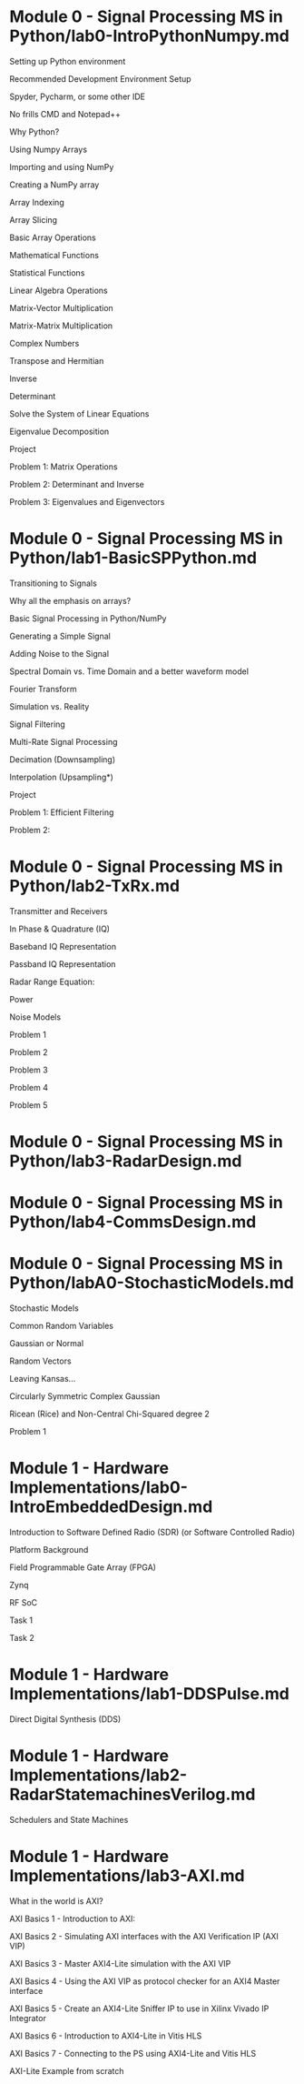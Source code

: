 # Module 0 - Signal Processing MS in Python/lab0-IntroPythonNumpy.md

Setting up Python environment

Recommended Development Environment Setup

Spyder, Pycharm, or some other IDE

No frills CMD and Notepad++

Why Python?

Using Numpy Arrays

Importing and using NumPy

Creating a NumPy array

Array Indexing

Array Slicing

Basic Array Operations

Mathematical Functions

Statistical Functions

Linear Algebra Operations

Matrix-Vector Multiplication

Matrix-Matrix Multiplication

Complex Numbers

Transpose and Hermitian

Inverse

Determinant

Solve the System of Linear Equations 

Eigenvalue Decomposition

Project 

Problem 1: Matrix Operations

Problem 2: Determinant and Inverse

Problem 3: Eigenvalues and Eigenvectors

# Module 0 - Signal Processing MS in Python/lab1-BasicSPPython.md

Transitioning to Signals

Why all the emphasis on arrays?

Basic Signal Processing in Python/NumPy

Generating a Simple Signal

Adding Noise to the Signal

Spectral Domain vs. Time Domain and a better waveform model

Fourier Transform

Simulation vs. Reality

Signal Filtering

Multi-Rate Signal Processing

Decimation (Downsampling)

Interpolation (Upsampling*)

Project

Problem 1: Efficient Filtering

Problem 2: 

# Module 0 - Signal Processing MS in Python/lab2-TxRx.md

Transmitter and Receivers

In Phase & Quadrature (IQ)

Baseband IQ Representation

Passband IQ Representation

Radar Range Equation:

Power

Noise Models

Problem 1

Problem 2

Problem 3

Problem 4

Problem 5

# Module 0 - Signal Processing MS in Python/lab3-RadarDesign.md

# Module 0 - Signal Processing MS in Python/lab4-CommsDesign.md

# Module 0 - Signal Processing MS in Python/labA0-StochasticModels.md

Stochastic Models

Common Random Variables

Gaussian or Normal

Random Vectors

Leaving Kansas...

Circularly Symmetric Complex Gaussian

Ricean (Rice) and Non-Central Chi-Squared degree 2

Problem 1

# Module 1 - Hardware Implementations/lab0-IntroEmbeddedDesign.md

Introduction to Software Defined Radio (SDR) (or Software Controlled Radio)

Platform Background

Field Programmable Gate Array (FPGA)

Zynq

RF SoC

Task 1

Task 2

# Module 1 - Hardware Implementations/lab1-DDSPulse.md

Direct Digital Synthesis (DDS)

# Module 1 - Hardware Implementations/lab2-RadarStatemachinesVerilog.md

Schedulers and State Machines

# Module 1 - Hardware Implementations/lab3-AXI.md

What in the world is AXI?

AXI Basics 1 - Introduction to AXI:

AXI Basics 2 - Simulating AXI interfaces with the AXI Verification IP (AXI VIP)

AXI Basics 3 - Master AXI4-Lite simulation with the AXI VIP

AXI Basics 4 - Using the AXI VIP as protocol checker for an AXI4 Master interface

AXI Basics 5 - Create an AXI4-Lite Sniffer IP to use in Xilinx Vivado IP Integrator

AXI Basics 6 - Introduction to AXI4-Lite in Vitis HLS

AXI Basics 7 - Connecting to the PS using AXI4-Lite and Vitis HLS

AXI-Lite Example from scratch 

